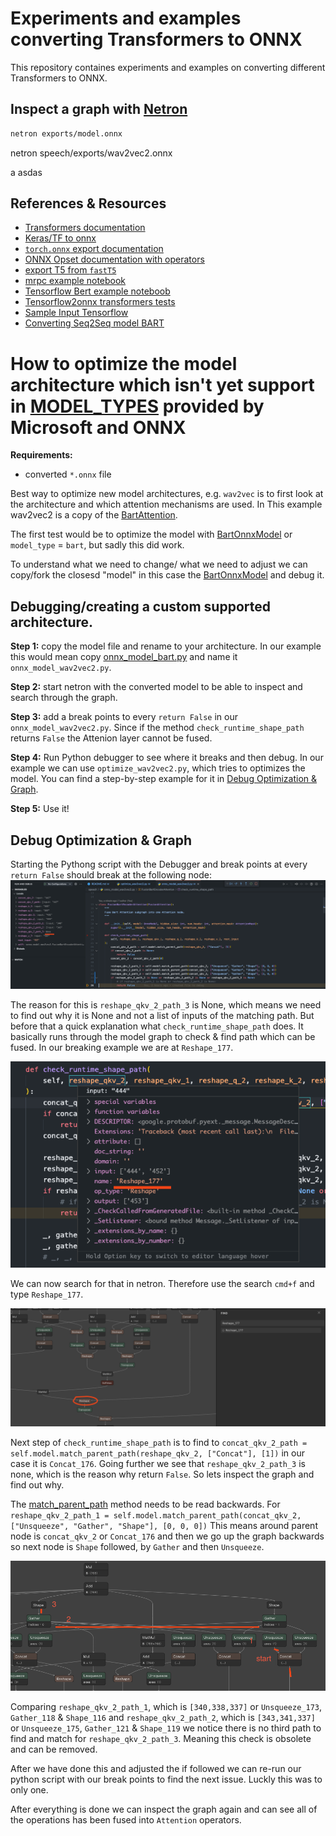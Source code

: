 # Experiments and examples converting Transformers to ONNX

This repository containes experiments and examples on converting different Transformers to ONNX. 

## Inspect a graph with [Netron](https://github.com/lutzroeder/Netron)

```bash
netron exports/model.onnx
```

netron speech/exports/wav2vec2.onnx


a asdas
 ## References & Resources

* [Transformers documentation](https://huggingface.co/docs/transformers/serialization)
* [Keras/TF to onnx](https://github.com/onnx/tensorflow-onnx)
* [`torch.onnx` export documentation](https://pytorch.org/docs/stable/onnx.html)
* [ONNX Opset documentation with operators](https://github.com/onnx/onnx/blob/master/docs/Operators.md)
* [export T5 from `fastT5`](https://github.com/Ki6an/fastT5/blob/8dda859086af631a10ad210a5f1afdec64d49616/fastT5/onnx_exporter.py#L45)
* [mrpc example notebook](https://github.com/philschmid/transformers-inference-experiments/blob/main/onnx/simple_mrpc_example.ipynb)
* [Tensorflow Bert example noteboob](https://github.com/onnx/tensorflow-onnx/blob/master/tutorials/huggingface-bert.ipynb)
* [Tensorflow2onnx transformers tests](https://github.com/onnx/tensorflow-onnx/blob/master/tests/huggingface.py)
* [Sample Input Tensorflow](https://github.com/onnx/tensorflow-onnx/blob/72d64606d9aff4f93bb064ba901af49377266150/tests/huggingface.py#L129)
* [Converting Seq2Seq model BART](https://github.com/huggingface/transformers/tree/master/examples/research_projects/onnx/summarization)

# How to optimize the model architecture which isn't yet support in [MODEL_TYPES](https://github.com/microsoft/onnxruntime/blob/001cc539683d5e294d7b306d57e5d5bbb8422d73/onnxruntime/python/tools/transformers/optimizer.py#L36) provided by Microsoft and ONNX

**Requirements:**
* converted `*.onnx` file

Best way to optimize new model architectures, e.g. `wav2vec` is to first look at the architecture and which attention mechanisms are used. In This example wav2vec2 is a copy of the [BartAttention](https://github.com/huggingface/transformers/blob/f00f22a3e290fd377b979124dcf9800b3d73eb11/src/transformers/models/wav2vec2/modeling_wav2vec2.py#L513). 

The first test would be to optimize the model with [BartOnnxModel](https://github.com/microsoft/onnxruntime/blob/master/onnxruntime/python/tools/transformers/onnx_model_bart.py) or `model_type` = `bart`, but sadly this did work. 

To understand what we need to change/ what we need to adjust we can copy/fork the closesd "model" in this case the [BartOnnxModel](https://github.com/microsoft/onnxruntime/blob/master/onnxruntime/python/tools/transformers/onnx_model_bart.py) and debug it.

## Debugging/creating a custom supported architecture. 

**Step 1:** copy the model file and rename to your architecture. In our example this would mean copy [onnx_model_bart.py](https://github.com/microsoft/onnxruntime/blob/master/onnxruntime/python/tools/transformers/onnx_model_bart.py) and name it `onnx_model_wav2vec2.py`. 

**Step 2:** start netron with the converted model to be able to inspect and search through the graph.

**Step 3:** add a break points to every `return False` in our `onnx_model_wav2vec2.py`. Since if the method `check_runtime_shape_path` returns `False` the Attenion layer cannot be fused. 

**Step 4:** Run Python debugger to see where it breaks and then debug. In our example we can use `optimize_wav2vec2.py`, which tries to optimizes the model. You can find a step-by-step example for it in [Debug Optimization & Graph](#debug-optimization--graph).

**Step 5:** Use it!


## Debug Optimization & Graph

Starting the Pythong script with the Debugger and break points at every `return False` should break at the following node:
![none_value](assets/optimize/none_value.png)

The reason for this is `reshape_qkv_2_path_3` is None, which means we need to find out why it is None and not a list of inputs of the matching path. But before that a quick explanation what `check_runtime_shape_path` does. It basically runs through the model graph to check & find path which can be fused. In our breaking example we are at `Reshape_177`.

![first_shape_breaking](assets/optimize/first_shape_breaking.png)

We can now search for that in netron. Therefore use the search `cmd+f` and type `Reshape_177`.

![netron_reshape](assets/optimize/netron_reshape.png)

Next step of `check_runtime_shape_path` is to find to `concat_qkv_2_path = self.model.match_parent_path(reshape_qkv_2, ["Concat"], [1])` in our case it is `Concat_176`. Going further we see that `reshape_qkv_2_path_3` is none, which is the reason why return `False`. So lets inspect the graph and find out why. 

The [match_parent_path](https://github.com/microsoft/onnxruntime/blob/001cc539683d5e294d7b306d57e5d5bbb8422d73/onnxruntime/python/tools/transformers/onnx_model.py#L310) method needs to be read backwards. For `reshape_qkv_2_path_1 = self.model.match_parent_path(concat_qkv_2, ["Unsqueeze", "Gather", "Shape"], [0, 0, 0])` This means around parent node is `concat_qkv_2` or `Concat_176` and then we go up the graph backwards so next node is `Shape` followed, by `Gather` and then `Unsqueeze`.

![read_parent](assets/optimize/read_parent.png)

Comparing `reshape_qkv_2_path_1`, which is `[340,338,337]` or `Unsqueeze_173`, `Gather_118` & `Shape_116` and `reshape_qkv_2_path_2`, which is `[343,341,337]` or `Unsqueeze_175`, `Gather_121` & `Shape_119` we notice there is no third path to find and match for `reshape_qkv_2_path_3`. Meaning this check is obsolete and can be removed. 

After we have done this and adjusted the if followed we can re-run our python script with our break points to find the next issue. Luckly this was to only one. 

After everything is done we can inspect the graph again and can see all of the operations has been fused into `Attention` operators. 
